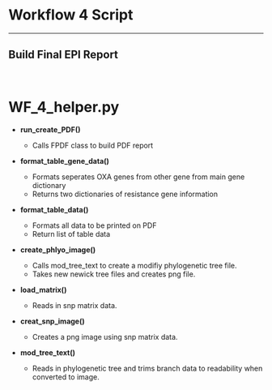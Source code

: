 # Workflow 4 Script
_______________________________________

## Build Final EPI Report

<br />

# WF_4_helper.py

- **run_create_PDF()**
    - Calls FPDF class to build PDF report
    
- **format_table_gene_data()**
    - Formats seperates OXA genes from other gene from main gene dictionary
    - Returns two dictionaries of resistance gene information

- **format_table_data()**
    - Formats all data to be printed on PDF
    - Return list of table data

- **create_phlyo_image()**
    - Calls mod_tree_text to create a modifiy phylogenetic tree file.
    - Takes new newick tree files and creates png file.

- **load_matrix()**
    - Reads in snp matrix data.

- **creat_snp_image()**
    - Creates a png image using snp matrix data.

- **mod_tree_text()**
    - Reads in phylogenetic tree and trims branch data to readability when converted to image.


<br />

